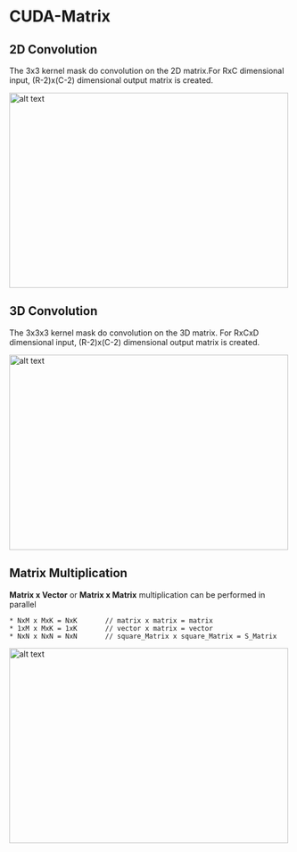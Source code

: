 # CUDA-Matrix

## 2D Convolution
The 3x3 kernel mask do convolution on the 2D matrix.For RxC dimensional input, (R-2)x(C-2) dimensional output matrix is created.

<img src="https://i.stack.imgur.com/WoNbd.gif" alt="alt text" width="500" height="350">

## 3D Convolution
The 3x3x3 kernel mask do convolution on the 3D matrix. For RxCxD dimensional input, (R-2)x(C-2) dimensional output matrix is created.

<img src="https://media-exp1.licdn.com/dms/image/C4D12AQGF5Z6WwEHKYg/article-inline_image-shrink_1000_1488/0/1550737338775?e=1618444800&v=beta&t=U1rfN6o7tQf6nlVVSmx_-y-_w9Hv2rpu-TMoxdiXOMw" alt="alt text" width="500" height="350">

## Matrix Multiplication
**Matrix x Vector** or **Matrix x Matrix** multiplication can be performed in parallel
```
* NxM x MxK = NxK       // matrix x matrix = matrix
* 1xM x MxK = 1xK       // vector x matrix = vector
* NxN x NxN = NxN       // square_Matrix x square_Matrix = S_Matrix
```
<img src="https://thumbs.gfycat.com/PositiveExhaustedAmericangoldfinch-small.gif" alt="alt text" width="500" height="350">
